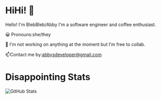 # HiHi! 👋

Hello! I'm BlebBleb/Abby I'm a software engineer and coffee enthusiast.

😀 Pronouns:she/they

🔭 I'm not working on anything at the moment but I'm free to collab.

📫Contact me by:abbysdeveloper@gmail.com

# Disappointing Stats

![GitHub Stats](https://github-readme-stats.vercel.app/api?username=BlebBleb&theme=radical)
<!---
BlebBleb/BlebBleb is a ✨ special ✨ repository because its `README.md` (this file) appears on your GitHub profile.
You can click the Preview link to take a look at your changes.
--->

